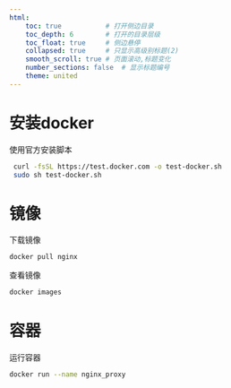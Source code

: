 ```yaml
---
html:
    toc: true           # 打开侧边目录
    toc_depth: 6        # 打开的目录层级
    toc_float: true     # 侧边悬停
    collapsed: true     # 只显示高级别标题(2)
    smooth_scroll: true # 页面滚动,标题变化
    number_sections: false  # 显示标题编号
    theme: united
---
```



# 安装docker


使用官方安装脚本
```sh
 curl -fsSL https://test.docker.com -o test-docker.sh
 sudo sh test-docker.sh
```

# 镜像

下载镜像
```sh
docker pull nginx
```

查看镜像
```sh
docker images
```

# 容器

运行容器

```sh
docker run --name nginx_proxy  
```
